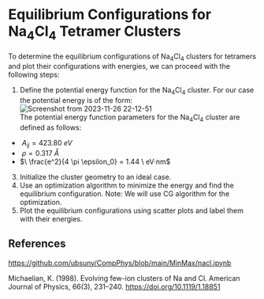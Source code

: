 # Equilibrium Configurations for Na<sub>4</sub>Cl<sub>4</sub> Tetramer Clusters

To determine the equilibrium configurations of Na<sub>4</sub>Cl<sub>4</sub> clusters for tetramers and plot their configurations with energies, we can proceed with the following steps:

1. Define the potential energy function for the Na<sub>4</sub>Cl<sub>4</sub> cluster.
   For our case the potential energy is of the form:
![Screenshot from 2023-11-26 22-12-51](https://github.com/tirthbha/23-Homework7G1/assets/143649367/afc6ae15-76d1-41ef-80e6-0ca3a6e33c25)  
The potential energy function parameters for the Na<sub>4</sub>Cl<sub>4</sub> cluster are defined as follows:
- $\ A_{ij} = 423.80 \ eV$
- $\ \rho = 0.317 \ Å$
- $\ \frac{e^2}{4 \pi \epsilon_0} = 1.44 \ eV·nm$


3. Initialize the cluster geometry to an ideal case.
4. Use an optimization algorithm to minimize the energy and find the equilibrium configuration.
   Note: We will use CG algorithm for the optimization.
6. Plot the equilibrium configurations using scatter plots and label them with their energies.

## References

https://github.com/ubsuny/CompPhys/blob/main/MinMax/nacl.ipynb


  Michaelian, K. (1998). Evolving few-ion clusters of Na and Cl. American Journal of Physics, 66(3), 231–240. https://doi.org/10.1119/1.18851



